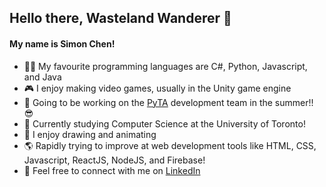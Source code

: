 ## Hello there, Wasteland Wanderer 👋
#### My name is Simon Chen!
- 👨‍💻 My favourite programming languages are C#, Python, Javascript, and Java
- 🎮 I enjoy making video games, usually in the Unity game engine
- 🐍 Going to be working on the [PyTA](https://github.com/pyta-uoft/pyta) development team in the summer!! 😎
- 🌲 Currently studying Computer Science at the University of Toronto!
- 🎨 I enjoy drawing and animating
- 🌎 Rapidly trying to improve at web development tools like HTML, CSS, Javascript, ReactJS, NodeJS, and Firebase!
- 💬 Feel free to connect with me on [LinkedIn](https://www.linkedin.com/in/simon-chen-58a117208/)

